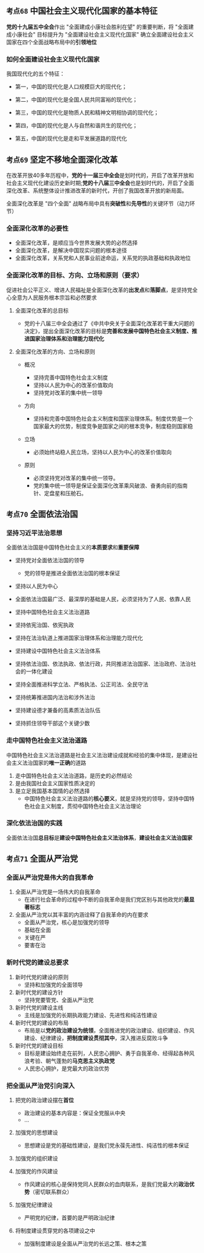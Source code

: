 ## `考点68` 中国社会主义现代化国家的基本特征

**党的十九届五中全会**作出 "全面建成小康社会胜利在望" 的重要判断，将 "全面建成小康社会" 目标提升为 "全面建设社会主义现代化国家"
确立全面建设社会主义国家在四个全面战略布局中的**引领地位**

### 如何全面建设社会主义现代化国家

我国现代化的五个特征：

- 第一，中国的现代化是人口规模巨大的现代化；

- 第二，中国的现代化是全国人民共同富裕的现代化；

- 第三，中国的现代化是物质人民和精神文明相协调的现代化；

- 第四，中国的现代化是人与自然和谐共生的现代化；

- 第五，中国的现代化是走和平发展道路的现代化



## `考点69` 坚定不移地全面深化改革

在改革开放40多年历程中，**党的十一届三中全会**是划时代的，开启了改革开放和社会主义现代化建设历史新时期;**党的十八届三中全会**也是划时代的，开启了全面深化改革、系统整体设计推进改革的新时代，开创了我国改革开放的新局面。

全面深化改革是 "四个全面" 战略布局中具有**突破性**和**先导性**的关键环节（动力环节）

### 全面深化改革的必要性

- 全面深化改革，是顺应当今世界发展大势的必然选择
- 全面深化改革，是解决中国现实问题的根本途径
- 全面深化改革，关系党和人民事业前途命运，关系党的执政基础和执政地位



### 全面深化改革的目标、方向、立场和原则（要求）

促进社会公平正义、增进人民福祉是全面深化改革的**出发点**和**落脚点**，是坚持党全心全意为人民服务根本宗旨和必然要求

1. 全面深化改革的总目标
   - 党的十八届三中全会通过了《中共中央关于全面深化改革若干重大问题的决定》，提出全面深化改革的目标是**完善和发展中国特色社会主义制度、推进国家治理体系和治理能力现代化**

2. 全面深化改革的方向、立场和原则

   - 概况
     - 坚持完善中国特色社会主义制度
     - 坚持以人民为中心的改革价值取向
     - 坚持党对改革的集中统一领导

   - 方向
     - 坚持和完善中国特色社会主义制度和国家治理体系。制度优势是一个国家最大的优势，制度竞争是国家之间的根本竞争，制度稳则国家稳
   - 立场
     - 必须始终站稳人民立场，坚持以人民为中心的改革价值取向
   - 原则
     - 必须坚持党对改革的集中统一领导。
     - 党的集中统一领导是保证全面深化改革乘风破浪、奋勇向前的指南针、定盘星和压舱石。



## `考点70` 全面依法治国

### 坚持习近平法治思想

全面依法治国是中国特色社会主义的**本质要求**和**重要保障**

- 坚持党对全面依法治国的领导
  - 党的领导是推进全面依法治国的根本保证

- 坚持以人民为中心

- 全面依法治国最广泛、最深厚的基础是人民，必须坚持为了人民、依靠人民
- 坚持中国特色社会主义法治道路
- 坚持依宪治国、依宪执政
- 坚持在法治轨道上推进国家治理体系和治理能力现代化
- 坚持建设中国特色社会主义法治体系
- 坚持依法治国、依法执政、依法行政，共同推进法治国家、法治政府、法治社会的一体化建设
- 坚持全面推进科学立法、严格执法、公正司法、全民守法
- 坚持统筹推进国内法治和涉外法治
- 坚持建设德才兼备的高素质法治队伍
- 坚持抓住领导干部这个关键少数



### 走中国特色社会主义法治道路

中国特色社会主义法治道路是社会主义法治建设成就和经验的集中体现，是建设社会主义法治国家的**唯一正确**的道路

1. 走中国特色社会主义法治道路，是历史的必然结论
2. 是由我国社会主义国家性质决定的
3. 是立足我国基本国情的必然选择
   - 中国特色社会主义法治道路的**核心要义**，就是坚持党的领导，坚持中国特色社会主义制度，贯彻中国特色社会主义法治理论



### 深化依法治国的实践

全面依法治国**总目标**是**建设中国特色社会主义法治体系**，**建设社会主义法治国家**



## `考点71` 全面从严治党

### 全面从严治党是伟大的自我革命

1. 全面从严治党是一场伟大的自我革命
   - 在进行社会革命的过程中不断的自我革命是我们党区别与其他政党的**最显著标志**
2. 全面从严治党以其丰富的内涵诠释了自我革命的内在要求
   - 全面从严治党，核心是加强党的领导
   - 基础在全面
   - 关键在严
   - 要害在治



### 新时代党的建设总要求

1. 新时代党的建设的原则
   - 坚持和加强党的全面领导
2. 新时代党的建设方针
   - 坚持党要管党、全面从严治党
3. 新时代党的建设主线
   - 主线是加强党的长期执政能力建设、先进性和纯洁性建设
4. 新时代党的建设的布局
   - 布局是以**党的政治建设为统领**，全面推进党的政治建设、组织建设、作风建设、纪律建设，**把制度建设贯彻其中**，深入推进反腐败斗争
5. 新时代党的建设目标
   - 目标是建设始终走在前列，人民忠心拥护、勇于自我革命、经得起各种风浪考验、朝气蓬勃的**马克思主义执政党**
   - 人民忠心拥护，是党最大的政治优势



### 把全面从严治党引向深入

1. 把党的政治建设摆在**首位**
   - 政治建设的基本内容是：保证全党服从中央
   - ...

2. 加强党的思想建设
   - 思想建设是党的基础性建设，是我们党永葆先进性、纯洁性的根本保证

3. 加强党的组织建设

4. 加强党的作风建设
   - 作风建设的核心是保持党同人民群众的血肉联系，是我们党最大的**政治优势**（密切联系群众）

5. 加强党纪律建设
   - 严明党的纪律，首要的是严明政治纪律
6. 将制度建设贯穿党的各项建设之中
   - 加强制度建设是全面从严治党的长远之策、根本之策